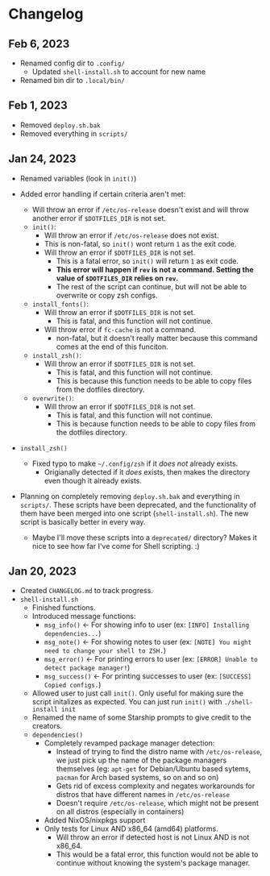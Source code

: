 # Changelog

## Feb 6, 2023

- Renamed config dir to `.config/`
  - Updated `shell-install.sh` to account for new name
- Renamed bin dir to `.local/bin/`

## Feb 1, 2023

- Removed `deploy.sh.bak`
- Removed everything in `scripts/`

## Jan 24, 2023

- Renamed variables (look in `init()`)
- Added error handling if certain criteria aren't met:
  - Will throw an error if `/etc/os-release` doesn't exist and will throw another error if `$DOTFILES_DIR` is not set.
  - `init()`:
    - Will throw an error if `/etc/os-release` does not exist.
    - This is non-fatal, so `init()` wont return `1` as the exit code.
    - Will throw an error if `$DOTFILES_DIR` is not set.
      - This is a fatal error, so `init()` will return `1` as exit code.
      - **This error will happen if `rev` is not a command. Setting the value of `$DOTFILES_DIR` relies on `rev`.**
      - The rest of the script can continue, but will not be able to overwrite or copy zsh configs.
  - `install_fonts()`:
    - Will throw an error if `$DOTFILES_DIR` is not set.
      - This is fatal, and this function will not continue.
    - Will throw error if `fc-cache` is not a command.
      - non-fatal, but it doesn't really matter because this command comes at the end of this funciton.
  - `install_zsh()`:
    - Will throw an error if `$DOTFILES_DIR` is not set.
      - This is fatal, and this function will not continue.
      - This is because this function needs to be able to copy files from the dotfiles directory.
  - `overwrite()`:
    - Will throw an error if `$DOTFILES_DIR` is not set.
      - This is fatal, and this function will not continue.
      - This is because function needs to be able to copy files from the dotfiles directory.

- `install_zsh()`
  - Fixed typo to make `~/.config/zsh` if it _does not_ already exists.
    - Origianally detected if it _does_ exists, then makes the directory even though it already exists.

- Planning on completely removing `deploy.sh.bak` and everything in `scripts/`. These scripts have been deprecated, and the functionality of them have been merged into one script (`shell-install.sh`). The new script is basically better in every way.
  - Maybe I'll move these scripts into a `deprecated/` directory? Makes it nice to see how far I've come for Shell scripting. :)

## Jan 20, 2023

- Created `CHANGELOG.md` to track progress.
- `shell-install.sh`
  - Finished functions.
  - Introduced message functions:
    - `msg_info()` <- For showing info to user (ex: `[INFO] Installing dependencies...`)
    - `msg_note()` <- For showing notes to user (ex: `[NOTE] You might need to change your shell to ZSH.`)
    - `msg_error()` <- For printing errors to user (ex: `[ERROR] Unable to detect package manager!`)
    - `msg_success()` <- For printing successes to user (ex: `[SUCCESS] Copied configs.`)
  - Allowed user to just call `init()`. Only useful for making sure the script initalizes as expected. You can just run `init()` with `./shell-install init`
  - Renamed the name of some Starship prompts to give credit to the creators.
  - `dependencies()`
    - Completely revamped package manager detection:
      - Instead of trying to find the distro name with `/etc/os-release`, we just pick up the name of the package managers themselves (eg: `apt-get` for Debian/Ubuntu based sytems, `pacman` for Arch based systems, so on and so on)
      - Gets rid of excess complexity and negates workarounds for distros that have different names in `/etc/os-release`
      - Doesn't require `/etc/os-release`, which might not be present on all distros (especially in containers)
    - Added NixOS/nixpkgs support
    - Only tests for Linux AND x86_64 (amd64) platforms.
      - Will throw an error if detected host is not Linux AND is not x86_64.
      - This would be a fatal error, this function would not be able to continue without knowing the system's package manager.

